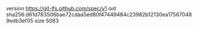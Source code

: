 version https://git-lfs.github.com/spec/v1
oid sha256:d61d783506bae72cdaa5ed80f47449484c23982b12130ea175670489edb3ef05
size 5083
